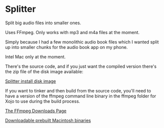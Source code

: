 # Splitter
Split big audio files into smaller ones.

Uses FFmpeg. Only works with mp3 and m4a files at the moment.

Simply because I had a few monolithic audio book files which I wanted split up into smaller chunks for the audio book app on my phone.

Intel Mac only at the moment.

There's the source code, and if you just want the compiled version there's the zip file of the disk image available:

[Splitter install disk image](https://www.amazon.co.uk/clouddrive/share/KCrOt9nZLKZTbOGCqCkfKXKmruBqTfSKVWToE1L075Z)

If you want to tinker and then build from the source code, you'll need to have a version of the ffmpeg command line binary in the ffmpeg folder for Xojo to use during the build process.

[The FFmpeg Downloads Page](https://ffmpeg.org/download.html)

[Downloadable prebuilt Macintosh binaries](https://evermeet.cx/ffmpeg/)


